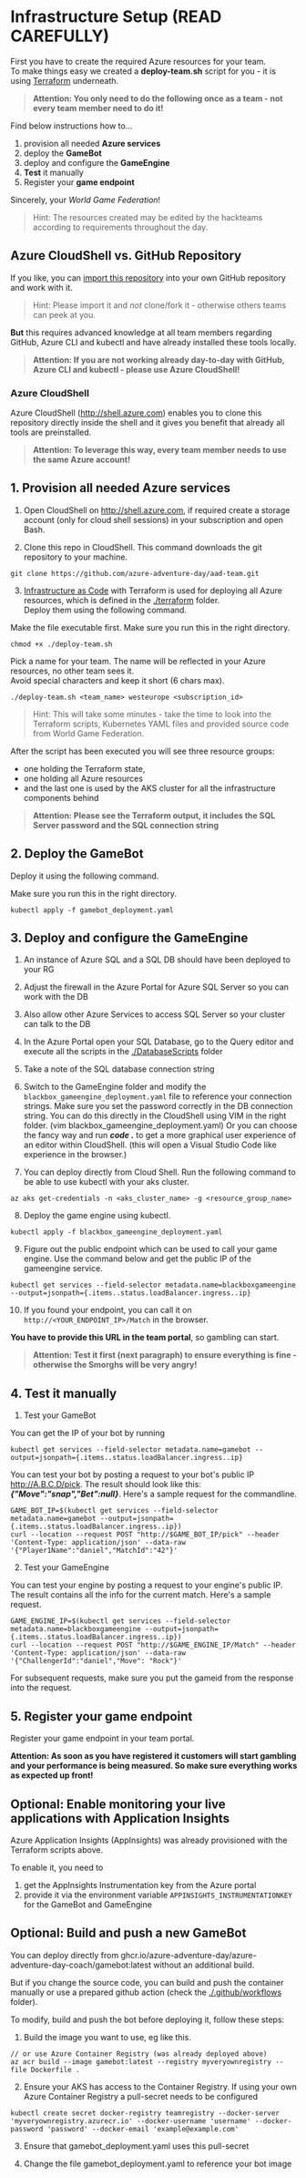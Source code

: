 # Infrastructure Setup (READ CAREFULLY)
First you have to create the required Azure resources for your team.<br/>
To make things easy we created a **deploy-team.sh** script for you - it is using [Terraform](https://www.terraform.io/intro/index.html) underneath.

> **Attention: You only need to do the following once as a team - not every team member need to do it!**

Find below instructions how to...
1. provision all needed **Azure services**
2. deploy the **GameBot**
3. deploy and configure the **GameEngine**
4. **Test** it manually
5. Register your **game endpoint**

Sincerely, your *World Game Federation*!

> Hint: The resources created may be edited by the hackteams according to requirements throughout the day. 

## Azure CloudShell vs. GitHub Repository
If you like, you can [import this repository](https://docs.github.com/en/github/importing-your-projects-to-github/importing-a-repository-with-github-importer) into your own GitHub repository and work with it.

> Hint: Please import it and *not* clone/fork it - otherwise others teams can peek at you.

**But** this requires advanced knowledge at all team members regarding GitHub, Azure CLI and kubectl and have already installed these tools locally.

> **Attention: If you are not working already day-to-day with GitHub, Azure CLI and kubectl - please use Azure CloudShell!**

### Azure CloudShell
Azure CloudShell (http://shell.azure.com) enables you to clone this repository directly inside the shell and it gives you benefit that already all tools are preinstalled.

> **Attention: To leverage this way, every team member needs to use the same Azure account!**

## 1. Provision all needed Azure services
1. Open CloudShell on http://shell.azure.com, if required create a storage account (only for cloud shell sessions) in your subscription and open Bash.

2. Clone this repo in CloudShell. This command downloads the git repository to your machine.
```
git clone https://github.com/azure-adventure-day/aad-team.git
```

3. [Infrastructure as Code](https://devblogs.microsoft.com/devops/what-is-infrastructure-as-code/) with Terraform is used for deploying all Azure resources, which is defined in the [./terraform](./terraform) folder.<br/>
Deploy them using the following command.

Make the file executable first. Make sure you run this in the right directory.
```
chmod +x ./deploy-team.sh
```

Pick a name for your team. The name will be reflected in your Azure resources, no other team sees it.<br/>
Avoid special characters and keep it short (6 chars max).
``` 
./deploy-team.sh <team_name> westeurope <subscription_id>
```

> Hint: This will take some minutes - take the time to look into the Terraform scripts, Kubernetes YAML files and provided source code from World Game Federation.

After the script has been executed you will see three resource groups:
* one holding the Terraform state,
* one holding all Azure resources
* and the last one is used by the AKS cluster for all the infrastructure components behind

> **Attention: Please see the Terraform output, it includes the SQL Server password and the SQL connection string**


## 2. Deploy the GameBot
Deploy it using the following command.

Make sure you run this in the right directory.
```
kubectl apply -f gamebot_deployment.yaml
```


## 3. Deploy and configure the GameEngine

1. An instance of Azure SQL and a SQL DB should have been deployed to your RG
2. Adjust the firewall in the Azure Portal for Azure SQL Server so you can work with the DB
3. Also allow other Azure Services to access SQL Server so your cluster can talk to the DB
4. In the Azure Portal open your SQL Database,  go to the Query editor and execute all the scripts in the [./DatabaseScripts](./DatabaseScripts) folder
5. Take a note of the SQL database connection string
6. Switch to the GameEngine folder and modify the `blackbox_gameengine_deployment.yaml` file to reference your connection strings. Make sure you set the password correctly in the DB connection string. You can do this directly in the CloudShell using VIM in the right folder. (vim blackbox_gameengine_deployment.yaml) Or you can choose the fancy way and run ***code .*** to get a more graphical user experience of an editor within CloudShell. (this will open a Visual Studio Code like experience in the browser.)

7. You can deploy directly from Cloud Shell. Run the following command to be able to use kubectl with your aks cluster.
```
az aks get-credentials -n <aks_cluster_name> -g <resource_group_name>
```
8. Deploy the game engine using kubectl. 
```
kubectl apply -f blackbox_gameengine_deployment.yaml
```
9. Figure out the public endpoint which can be used to call your game engine. Use the command below and get the public IP of the gameengine service. 
```
kubectl get services --field-selector metadata.name=blackboxgameengine --output=jsonpath={.items..status.loadBalancer.ingress..ip}
```
10. If you found your endpoint, you can call it on `http://<YOUR_ENDPOINT_IP>/Match` in the browser.

**You have to provide this URL in the team portal**, so gambling can start.

> **Attention: Test it first (next paragraph) to ensure everything is fine - otherwise the Smorghs will be very angry!**


## 4. Test it manually
1. Test your GameBot

You can get the IP of your bot by running 
```
kubectl get services --field-selector metadata.name=gamebot --output=jsonpath={.items..status.loadBalancer.ingress..ip}
```

You can test your bot by posting a request to your bot's public IP http://A.B.C.D/pick. The result should look like this: ***{"Move":"snap","Bet":null}***. Here's a sample request for the commandline.

```
GAME_BOT_IP=$(kubectl get services --field-selector metadata.name=gamebot --output=jsonpath={.items..status.loadBalancer.ingress..ip})
curl --location --request POST "http://$GAME_BOT_IP/pick" --header 'Content-Type: application/json' --data-raw '{"Player1Name":"daniel","MatchId":"42"}'
```

2. Test your GameEngine

You can test your engine by posting a request to your engine's public IP.<br/>
The result contains all the info for the current match. Here's a sample request.
```
GAME_ENGINE_IP=$(kubectl get services --field-selector metadata.name=blackboxgameengine --output=jsonpath={.items..status.loadBalancer.ingress..ip})
curl --location --request POST "http://$GAME_ENGINE_IP/Match" --header 'Content-Type: application/json' --data-raw '{"ChallengerId":"daniel","Move": "Rock"}'
```

For subsequent requests, make sure you put the gameid from the response into the request.


## 5. Register your game endpoint

Register your game endpoint in your team portal.

**Attention: As soon as you have registered it customers will start gambling and your performance is being measured. So make sure everything works as expected up front!**


## Optional: Enable monitoring your live applications with Application Insights
Azure Application Insights (AppInsights) was already provisioned with the Terraform scripts above.

To enable it, you need to 
1. get the AppInsights Instrumentation key from the Azure portal
2. provide it via the environment variable ```APPINSIGHTS_INSTRUMENTATIONKEY``` for the GameBot and GameEngine


## Optional: Build and push a new GameBot
You can deploy directly from ghcr.io/azure-adventure-day/azure-adventure-day-coach/gamebot:latest without an additional build.

But if you change the source code, you can build and push the container manually or use a prepared github action (check the [./.github/workflows](./.github/workflows) folder). 

To modify, build and push the bot before deploying it, follow these steps:

1. Build the image you want to use, eg like this.
```
// or use Azure Container Registry (was already deployed above)
az acr build --image gamebot:latest --registry myveryownregistry --file Dockerfile .
```

2. Ensure your AKS has access to the Container Registry. If using your own Azure Container Registry a pull-secret needs to be configured
```
kubectl create secret docker-registry teamregistry --docker-server 'myveryownregistry.azurecr.io' --docker-username 'username' --docker-password 'password' --docker-email 'example@example.com'
```

3. Ensure that gamebot_deployment.yaml uses this pull-secret

4. Change the file gamebot_deployment.yaml to reference your bot image
